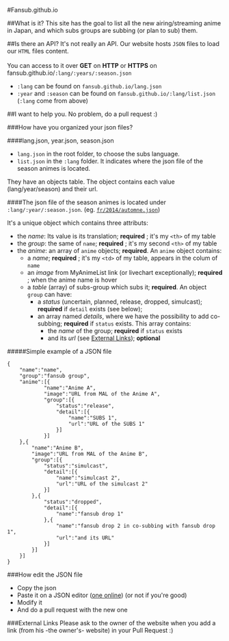 #Fansub.github.io

##What is it?
This site has the goal to list all the new airing/streaming anime in Japan, and which subs groups are subbing (or plan to sub) them.

##Is there an API?
It's not really an API.
Our website hosts `JSON` files to load our `HTML` files content.
<br><br>
You can access to it over **GET** on **HTTP** or **HTTPS** on fansub.github.io/`:lang/:years/:season.json`
<br>
* `:lang` can be found on `fansub.github.io/lang.json`
* `:year` and `:season` can be found on `fansub.github.io/:lang/list.json` (`:lang` come from above)

##I want to help you.
No problem, do a pull request :)

###How have you organized your json files?

####lang.json, year.json, season.json
* `lang.json` in the root folder, to choose the subs language.
* `list.json` in the `:lang` folder. It indicates where the json file of the season animes is located.

They have an objects table. The object contains each value (lang/year/season) and their url.

####The json file of the season animes
is located under `:lang/:year/:season.json`. (eg. [`fr/2014/automne.json`](fr/2014/automne.json))

It's a unique object which contains three attributs: 
* the *name*: Its value is its translation; **required** ; it's my `<th>` of my table
* the *group*: the same of `name`; **required** ; it's my second `<th>` of my table
* the *anime*: an array of `anime` objects; **required**. An `anime` object contains:
	* a *name*; **required** ; it's my `<td>` of my table, appears in the colum of `name`
	* an *image* from MyAnimeList link (or livechart exceptionally); **required** ; when the anime name is hover
	* a *table* (array) of subs-group which subs it; **required**. An object `group` can have:
		* a *status* (uncertain, planned, release, dropped, simulcast); **required** if `detail` exists (see below);
		* an array named *details*, where we have the possibility to add co-subbing; **required** if `status` exists. This array contains:
			* the *name* of the group; **required** if `status` exists
			* and its *url* (see [External Links](#external-links)); **optional**

#####Simple example of a JSON file
```
{
	"name":"name",
	"group":"fansub group",
	"anime":[{
			"name":"Anime A",
			"image":"URL from MAL of the Anime A",
			"group":[{
				"status":"release",
				"detail":[{
					"name":"SUBS 1",
					"url":"URL of the SUBS 1"
				}]
			}]
	},{
		"name":"Anime B",
		"image":"URL from MAL of the Anime B",
		"group":[{
			"status":"simulcast",
			"detail":[{
				"name":"simulcast 2",
				"url":"URL of the simulcast 2"
			}]
		},{
			"status":"dropped",
			"detail":[{
				"name":"fansub drop 1"
			},{
				"name":"fansub drop 2 in co-subbing with fansub drop 1",
				"url":"and its URL"
			}]
		}]
	}]
}
```

###How edit the JSON file
* Copy the json
* Paste it on a JSON editor ([one online](https://www.jsoneditoronline.org)) (or not if you're good)
* Modify it
* And do a pull request with the new one

###External Links
Please ask to the owner of the website when you add a link (from his -the owner's- website) in your Pull Request :)
